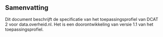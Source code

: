 ## Samenvatting

Dit document beschrijft de specificatie van het toepassingsprofiel van DCAT 2 voor data.overheid.nl. Het is een doorontwikkeling van versie 1.1 van het toepassingsprofiel.
